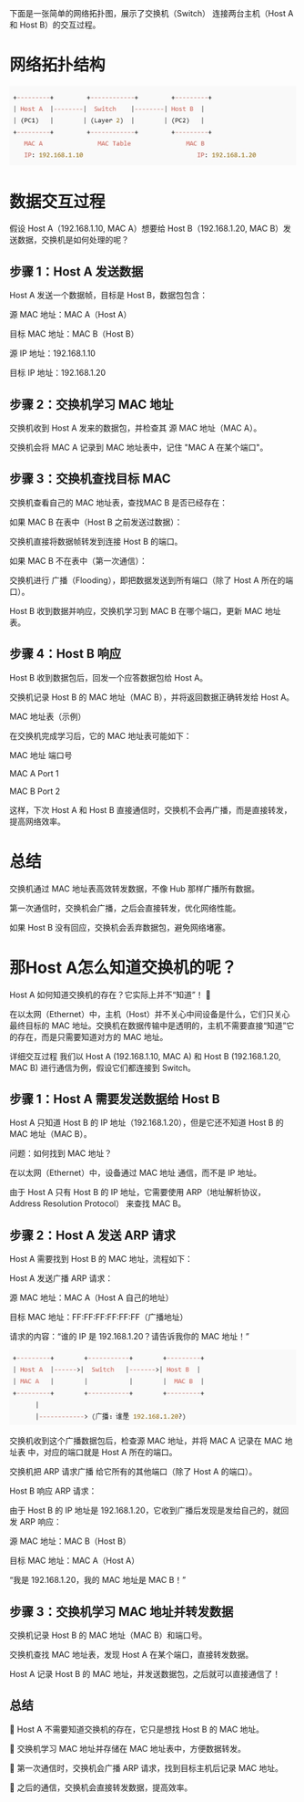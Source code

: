 下面是一张简单的网络拓扑图，展示了交换机（Switch） 连接两台主机（Host A 和 Host B）的交互过程。

# 网络拓扑结构

  ![网络拓扑图](https://github.com/yangdanfeng115/Cloud-Native-Architecture-/blob/main/images/mac.png)
 

# 数据交互过程
假设 Host A（192.168.1.10, MAC A）想要给 Host B（192.168.1.20, MAC B）发送数据，交换机是如何处理的呢？

## 步骤 1：Host A 发送数据
Host A 发送一个数据帧，目标是 Host B，数据包包含：

源 MAC 地址：MAC A（Host A）

目标 MAC 地址：MAC B（Host B）

源 IP 地址：192.168.1.10

目标 IP 地址：192.168.1.20


## 步骤 2：交换机学习 MAC 地址

交换机收到 Host A 发来的数据包，并检查其 源 MAC 地址（MAC A）。

交换机会将 MAC A 记录到 MAC 地址表中，记住 "MAC A 在某个端口"。


## 步骤 3：交换机查找目标 MAC

交换机查看自己的 MAC 地址表，查找MAC B 是否已经存在：

如果 MAC B 在表中（Host B 之前发送过数据）：

交换机直接将数据帧转发到连接 Host B 的端口。

如果 MAC B 不在表中（第一次通信）：

交换机进行 广播（Flooding），即把数据发送到所有端口（除了 Host A 所在的端口）。

Host B 收到数据并响应，交换机学习到 MAC B 在哪个端口，更新 MAC 地址表。

## 步骤 4：Host B 响应

Host B 收到数据包后，回发一个应答数据包给 Host A。

交换机记录 Host B 的 MAC 地址（MAC B），并将返回数据正确转发给 Host A。

MAC 地址表（示例）

在交换机完成学习后，它的 MAC 地址表可能如下：


MAC 地址	端口号

MAC A	Port 1

MAC B	Port 2

这样，下次 Host A 和 Host B 直接通信时，交换机不会再广播，而是直接转发，提高网络效率。

# 总结

交换机通过 MAC 地址表高效转发数据，不像 Hub 那样广播所有数据。

第一次通信时，交换机会广播，之后会直接转发，优化网络性能。

如果 Host B 没有回应，交换机会丢弃数据包，避免网络堵塞。

# 那Host A怎么知道交换机的呢？

Host A 如何知道交换机的存在？它实际上并不“知道”！ 🤯

在以太网（Ethernet）中，主机（Host）并不关心中间设备是什么，它们只关心最终目标的 MAC 地址。交换机在数据传输中是透明的，主机不需要直接“知道”它的存在，而是只需要知道对方的 MAC 地址。

详细交互过程
我们以 Host A (192.168.1.10, MAC A) 和 Host B (192.168.1.20, MAC B) 进行通信为例，假设它们都连接到 Switch。

## 步骤 1：Host A 需要发送数据给 Host B

Host A 只知道 Host B 的 IP 地址（192.168.1.20），但是它还不知道 Host B 的 MAC 地址（MAC B）。

问题：如何找到 MAC 地址？

在以太网（Ethernet）中，设备通过 MAC 地址 通信，而不是 IP 地址。

由于 Host A 只有 Host B 的 IP 地址，它需要使用 ARP（地址解析协议，Address Resolution Protocol） 来查找 MAC B。

## 步骤 2：Host A 发送 ARP 请求

Host A 需要找到 Host B 的 MAC 地址，流程如下：

Host A 发送广播 ARP 请求：

源 MAC 地址：MAC A（Host A 自己的地址）

目标 MAC 地址：FF:FF:FF:FF:FF:FF（广播地址）

请求的内容：“谁的 IP 是 192.168.1.20？请告诉我你的 MAC 地址！”

  ![网络拓扑图](https://github.com/yangdanfeng115/Cloud-Native-Architecture-/blob/main/images/mac1.png)

交换机收到这个广播数据包后，检查源 MAC 地址，并将 MAC A 记录在 MAC 地址表 中，对应的端口就是 Host A 所在的端口。

交换机把 ARP 请求广播 给它所有的其他端口（除了 Host A 的端口）。

Host B 响应 ARP 请求：

由于 Host B 的 IP 地址是 192.168.1.20，它收到广播后发现是发给自己的，就回发 ARP 响应：

源 MAC 地址：MAC B（Host B）

目标 MAC 地址：MAC A（Host A）

“我是 192.168.1.20，我的 MAC 地址是 MAC B！”

## 步骤 3：交换机学习 MAC 地址并转发数据

交换机记录 Host B 的 MAC 地址（MAC B）和端口号。

交换机查找 MAC 地址表，发现 Host A 在某个端口，直接转发数据。

Host A 记录 Host B 的 MAC 地址，并发送数据包，之后就可以直接通信了！

## 总结
🔹 Host A 不需要知道交换机的存在，它只是想找 Host B 的 MAC 地址。

🔹 交换机学习 MAC 地址并存储在 MAC 地址表中，方便数据转发。

🔹 第一次通信时，交换机会广播 ARP 请求，找到目标主机后记录 MAC 地址。

🔹 之后的通信，交换机会直接转发数据，提高效率。
